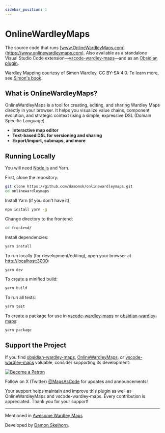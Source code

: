 ```yaml
---
sidebar_position: 1
---
```


# OnlineWardleyMaps

The source code that runs [www.OnlineWardleyMaps.com](https://www.onlinewardleymaps.com). Also available as a standalone Visual Studio Code extension—[vscode-wardley-maps](https://github.com/damonsk/vscode-wardley-maps)—and as an [Obsidian plugin](https://github.com/damonsk/obsidian-wardley-maps).

Wardley Mapping courtesy of Simon Wardley, CC BY-SA 4.0. To learn more, see [Simon's book](https://medium.com/wardleymaps/on-being-lost-2ef5f05eb1ec).

## What is OnlineWardleyMaps?

OnlineWardleyMaps is a tool for creating, editing, and sharing Wardley Maps directly in your browser. It helps you visualize value chains, component evolution, and strategic context using a simple, expressive DSL (Domain Specific Language).

- **Interactive map editor**
- **Text-based DSL for versioning and sharing**
- **Export/import, submaps, and more**

## Running Locally

You will need [Node.js](https://nodejs.org/en/download/) and Yarn.

First, clone the repository:

```bash
git clone https://github.com/damonsk/onlinewardleymaps.git
cd onlinewardleymaps
```

Install Yarn (if you don't have it):

```bash
npm install yarn -g
```

Change directory to the frontend:

```bash
cd frontend/
```

Install dependencies:

```bash
yarn install
```

To run locally (for development/editing), open your browser at [http://localhost:3000](http://localhost:3000):

```bash
yarn dev
```

To create a minified build:

```bash
yarn build
```

To run all tests:

```bash
yarn test
```

To create a package for use in [vscode-wardley-maps](https://github.com/damonsk/vscode-wardley-maps) or [obsidian-wardley-maps](https://github.com/damonsk/obsidian-wardley-maps):

```bash
yarn package
```

## Support the Project

If you find [obsidian-wardley-maps](https://github.com/damonsk/obsidian-wardley-maps), [OnlineWardleyMaps](https://github.com/damonsk/onlinewardleymaps), or [vscode-wardley-maps](https://github.com/damonsk/vscode-wardley-maps) valuable, consider supporting its development:

[![Become a Patron](https://c5.patreon.com/external/logo/become_a_patron_button.png)](https://www.patreon.com/mapsascode/overview)

Follow on X (Twitter) [@MapsAsCode](https://x.com/mapsascode) for updates and announcements!

Your support helps maintain and improve this plugin as well as OnlineWardleyMaps and vscode-wardley-maps. Every contribution is appreciated. Thank you for your support!

---

Mentioned in [Awesome Wardley Maps](https://github.com/wardley-maps-community/awesome-wardley-maps#apps)

Developed by [Damon Skelhorn](https://linkedin.com/in/skels).
